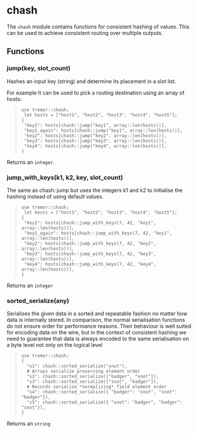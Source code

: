 
# chash

The `chash` module contains functions for consistent hashing of values.
This can be used to achieve consistent routing over multiple outputs.
## Functions
### jump(key, slot_count)

Hashes an input key (string) and determine its placement in a slot list.

For example It can be used to pick a routing destination using an array of
hosts:

> ```tremor
> use tremor::chash;
>  let hosts = ["host1", "host2", "host3", "host4", "host5"];
> {
>  "key1": hosts[chash::jump("key1", array::len(hosts))],
>  "key1_again": hosts[chash::jump("key1", array::len(hosts))],
>  "key2": hosts[chash::jump("key2", array::len(hosts))],
>  "key3": hosts[chash::jump("key3", array::len(hosts))],
>  "key4": hosts[chash::jump("key4", array::len(hosts))],
> }
> ```

Returns an `integer`.

### jump_with_keys(k1, k2, key, slot_count)

The same as chash::jump but uses the integers k1 and k2 to initialise the
hashing instead of using default values.

> ```tremor
> use tremor::chash;
>  let hosts = ["host1", "host2", "host3", "host4", "host5"];
> {
>  "key1": hosts[chash::jump_with_keys(7, 42, "key1", array::len(hosts))],
>  "key1_again": hosts[chash::jump_with_keys(7, 42, "key1", array::len(hosts))],
>  "key2": hosts[chash::jump_with_keys(7, 42, "key2", array::len(hosts))],
>  "key3": hosts[chash::jump_with_keys(7, 42, "key3", array::len(hosts))],
>  "key4": hosts[chash::jump_with_keys(7, 42, "key4", array::len(hosts))],
> }
> ```

Returns an `integer`

### sorted_serialize(any)

Serialises the given data in a sorted and repeatable fashion no matter how
data is internally stored. In comparison, the normal serialisation functions
do not ensure order for performance reasons. Their behaviour is well suited
for encoding data on the wire, but in the context of consistent hashing we
need to guarantee that data is always encoded to the same serialisation on a
byte level not only on the logical level

> ```tremor
> use tremor::chash;
> {
>   "s1": chash::sorted_serialize("snot"),
>   # Arrays serialize preserving element order
>   "s2": chash::sorted_serialize(["badger", "snot"]),
>   "s3": chash::sorted_serialize(["snot", "badger"]),
>   # Records serialize *normalizing* field element order
>   "s4": chash::sorted_serialize({ "badger": "snot", "snot": "badger"}),
>   "s5": chash::sorted_serialize({ "snot": "badger", "badger": "snot"}),
> }

Returns an `string`
